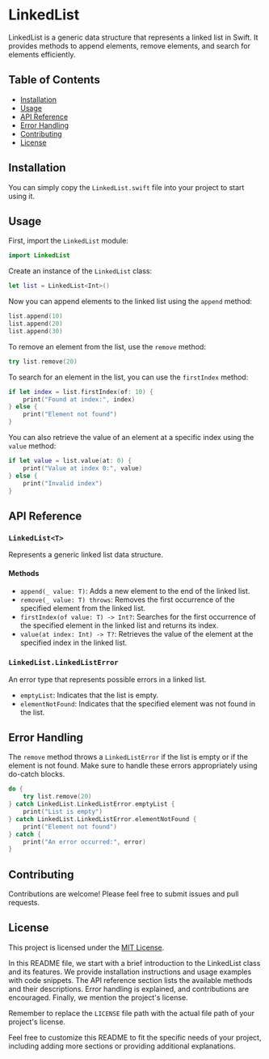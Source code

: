 # LinkedList

LinkedList is a generic data structure that represents a linked list in Swift. It provides methods to append elements, remove elements, and search for elements efficiently.

## Table of Contents

- [Installation](#installation)
- [Usage](#usage)
- [API Reference](#api-reference)
- [Error Handling](#error-handling)
- [Contributing](#contributing)
- [License](#license)

## Installation

You can simply copy the `LinkedList.swift` file into your project to start using it.

## Usage

First, import the `LinkedList` module:

```swift
import LinkedList
```

Create an instance of the `LinkedList` class:

```swift
let list = LinkedList<Int>()
```

Now you can append elements to the linked list using the `append` method:

```swift
list.append(10)
list.append(20)
list.append(30)
```

To remove an element from the list, use the `remove` method:

```swift
try list.remove(20)
```

To search for an element in the list, you can use the `firstIndex` method:

```swift
if let index = list.firstIndex(of: 10) {
    print("Found at index:", index)
} else {
    print("Element not found")
}
```

You can also retrieve the value of an element at a specific index using the `value` method:

```swift
if let value = list.value(at: 0) {
    print("Value at index 0:", value)
} else {
    print("Invalid index")
}
```

## API Reference

### `LinkedList<T>`

Represents a generic linked list data structure.

#### Methods

- `append(_ value: T)`: Adds a new element to the end of the linked list.
- `remove(_ value: T) throws`: Removes the first occurrence of the specified element from the linked list.
- `firstIndex(of value: T) -> Int?`: Searches for the first occurrence of the specified element in the linked list and returns its index.
- `value(at index: Int) -> T?`: Retrieves the value of the element at the specified index in the linked list.

### `LinkedList.LinkedListError`

An error type that represents possible errors in a linked list.

- `emptyList`: Indicates that the list is empty.
- `elementNotFound`: Indicates that the specified element was not found in the list.

## Error Handling

The `remove` method throws a `LinkedListError` if the list is empty or if the element is not found. Make sure to handle these errors appropriately using do-catch blocks.

```swift
do {
    try list.remove(20)
} catch LinkedList.LinkedListError.emptyList {
    print("List is empty")
} catch LinkedList.LinkedListError.elementNotFound {
    print("Element not found")
} catch {
    print("An error occurred:", error)
}
```

## Contributing

Contributions are welcome! Please feel free to submit issues and pull requests.

## License

This project is licensed under the [MIT License](LICENSE).

In this README file, we start with a brief introduction to the LinkedList class and its features. We provide installation instructions and usage examples with code snippets. The API reference section lists the available methods and their descriptions. Error handling is explained, and contributions are encouraged. Finally, we mention the project's license.

Remember to replace the `LICENSE` file path with the actual file path of your project's license.

Feel free to customize this README to fit the specific needs of your project, including adding more sections or providing additional explanations.
